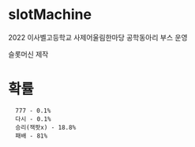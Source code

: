 # slotMachine

2022 이사벨고등학교 사제어울림한마당 공학동아리 부스 운영

슬롯머신 제작

# 확률
```
  777 - 0.1%
  다시 - 0.1%
  승리(잭팟x) - 18.8%
  패배 - 81%
```
